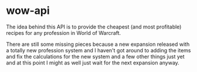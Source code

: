# wow-api

The idea behind this API is to provide the cheapest (and most profitable) recipes for any profession in World of Warcraft.

There are still some missing pieces because a new expansion released with a totally new profession system and I haven't got around to adding the items and fix the calculations for the new system and a few other things just yet and at this point I might as well just wait for the next expansion anyway.
